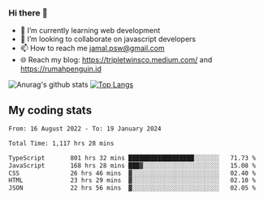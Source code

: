 ### Hi there 👋

<!--
**padepokanpenguin/padepokanpenguin** is a ✨ _special_ ✨ repository because its `README.md` (this file) appears on your GitHub profile.
-->

- 🌱 I’m currently learning  web development
- 👯 I’m looking to collaborate on javascript developers
- 📫 How to reach me jamal.psw@gmail.com
- 🌐 Reach my blog:
   https://tripletwinsco.medium.com/ and
   https://rumahpenguin.id

![Anurag's github stats](https://github-readme-stats.vercel.app/api?username=padepokanpenguin&count_private=true&disable_animations=false&show_icons=true&theme=default)
[![Top Langs](https://github-readme-stats.vercel.app/api/top-langs/?username=padepokanpenguin&theme=default&layout=compact)](https://github.com/padepokanpenguin)

## My coding stats

<!--START_SECTION:waka-->

```txt
From: 16 August 2022 - To: 19 January 2024

Total Time: 1,117 hrs 28 mins

TypeScript       801 hrs 32 mins ██████████████████░░░░░░░   71.73 %
JavaScript       168 hrs 28 mins ███▓░░░░░░░░░░░░░░░░░░░░░   15.08 %
CSS              26 hrs 46 mins  ▓░░░░░░░░░░░░░░░░░░░░░░░░   02.40 %
HTML             23 hrs 29 mins  ▓░░░░░░░░░░░░░░░░░░░░░░░░   02.10 %
JSON             22 hrs 56 mins  ▓░░░░░░░░░░░░░░░░░░░░░░░░   02.05 %
```

<!--END_SECTION:waka-->


